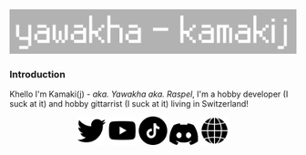<div align="center">
  <img src="./logo.png" width="600px"></img>
</div>

### **Introduction**
Khello I'm Kamaki(j) - *aka. Yawakha aka. Raspel*, I'm a hobby developer (I suck at it)
and hobby gittarrist (I suck at it) living in Switzerland!

<div align="center">
<a href=""><img src="./twitter-schwarze-form.png" width="50px"></img></a>
<a href=""><img src="./youtube.png" width="50px"></img></a>
<a href=""><img src="./tick-tack.png" width="50px"></img></a>
<a href=""><img src="./discord.png" width="50px"></img></a>
<a href=""><img src="./browser.png" width="50px"></img></a>
</div>
